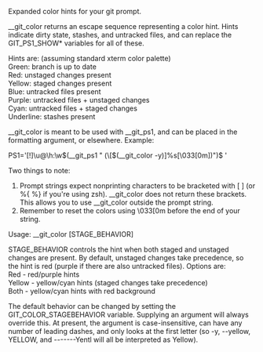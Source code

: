 Expanded color hints for your git prompt. 

__git_color returns an escape sequence representing a color hint.  Hints
indicate dirty state, stashes, and untracked files, and can replace the
GIT_PS1_SHOW* variables for all of these.

Hints are: (assuming standard xterm color palette)  
Green: branch is up to date  
Red: unstaged changes present  
Yellow: staged changes present  
Blue: untracked files present  
Purple: untracked files + unstaged changes  
Cyan: untracked files + staged changes  
Underline: stashes present

__git_color is meant to be used with __git_ps1, and can be placed in the
formatting argument, or elsewhere. Example:

PS1='[\!]\u@\h:\w$(__git_ps1 " (\[$(__git_color -y)\]%s\[\033[0m\])")\$ '

Two things to note:  
1) Prompt strings expect nonprinting characters to be bracketed with \[ \] (or
   %{ %} if you're using zsh). __git_color does not return these brackets. This
   allows you to use __git_color outside the prompt string.  
2) Remember to reset the colors using \033[0m before the end of your string.

Usage: __git_color [STAGE_BEHAVIOR]

STAGE_BEHAVIOR controls the hint when both staged and unstaged changes are
present. By default, unstaged changes take precedence, so the hint is red
(purple if there are also untracked files). Options are:  
Red - red/purple hints  
Yellow - yellow/cyan hints (staged changes take precedence)  
Both - yellow/cyan hints with red background

The default behavior can be changed by setting the GIT_COLOR_STAGEBEHAVIOR
variable. Supplying an argument will always override this. At present, the
argument is case-insensitive, can have any number of leading dashes, and only
looks at the first letter (so -y, --yellow, YELLOW, and -------Yentl will all be
interpreted as Yellow).
